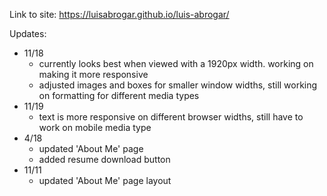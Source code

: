 Link to site: https://luisabrogar.github.io/luis-abrogar/

Updates:
- 11/18   
  - currently looks best when viewed with a 1920px width. working on making it more responsive
  - adjusted images and boxes for smaller window widths, still working on formatting for different media types
- 11/19
  - text is more responsive on different browser widths, still have to work on mobile media type
- 4/18
  - updated 'About Me' page
  - added resume download button
- 11/11
  - updated 'About Me' page layout
